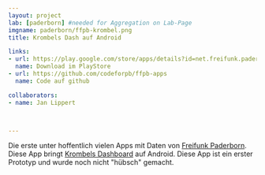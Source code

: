 ```yaml
---
layout: project
lab: [paderborn] #needed for Aggregation on Lab-Page
imgname: paderborn/ffpb-krombel.png
title: Krombels Dash auf Android

links:
- url: https://play.google.com/store/apps/details?id=net.freifunk.paderborn.krombel
  name: Download im PlayStore
- url: https://github.com/codeforpb/ffpb-apps
  name: Code auf github

collaborators:
- name: Jan Lippert



---
```



Die erste unter hoffentlich vielen Apps mit Daten von [Freifunk Paderborn][]. Diese App bringt [Krombels Dashboard][] auf Android. Diese App ist ein erster Prototyp und wurde noch nicht "hübsch" gemacht.

[Freifunk Paderborn]: http://paderborn.freifunk.net
[Krombels Dashboard]: http://dashing.krombel.de/stats
